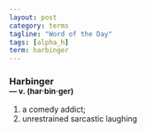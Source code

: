 ```yaml
---
layout: post
category: terms
tagline: "Word of the Day"
tags: [alpha_h]
term: harbinger
---
```


<h3>Harbinger<br/> <small>&mdash; v. (har<span>&middot;</span>bin<span>&middot;</span>ger)</small></h3>
<p><ol>
<li>a comedy addict;</li>
<li>unrestrained sarcastic laughing</li>
</ol></p>

